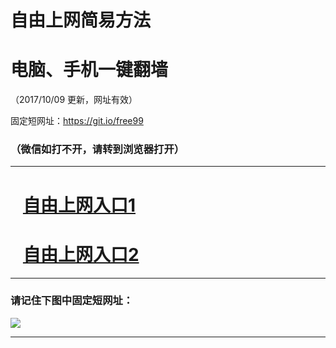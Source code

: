 ﻿# 自由上网简易方法

# 电脑、手机一键翻墙

（2017/10/09 更新，网址有效）

固定短网址：https://git.io/free99

### （微信如打不开，请转到浏览器打开）


***





# &nbsp;&nbsp; <a href="http://ft2813012671.fwq-tz-1001.info/fwqtz01.html?t=10090016789 " target="_blank">自由上网入口1</a>
# &nbsp;&nbsp; <a href="http://ft2104824906.fwq-tz-1002.info/fwqtz02.html?t=100900124492 " target="_blank">自由上网入口2</a>
***

### 请记住下图中固定短网址：

<img src="https://s3-us-west-2.amazonaws.com/fwq-1001/yjfq-20170905okok.png" /> 


***

